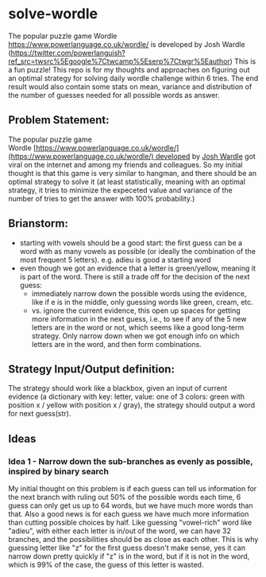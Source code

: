 # solve-wordle

The popular puzzle game Wordle https://www.powerlanguage.co.uk/wordle/ is developed by Josh Wardle (https://twitter.com/powerlanguish?ref_src=twsrc%5Egoogle%7Ctwcamp%5Eserp%7Ctwgr%5Eauthor)
This is a fun puzzle!
This repo is for my thoughts and approaches on figuring out an optimal strategy for solving daily wordle challenge within 6 tries.
The end result would also contain some stats on mean, variance and distribution of the number of guesses needed for all possible words as answer.

## Problem Statement:

The popular puzzle game Wordle [https://www.powerlanguage.co.uk/wordle/](https://www.powerlanguage.co.uk/wordle/) developed by [Josh Wardle](https://twitter.com/powerlanguish?ref_src=twsrc%5Egoogle%7Ctwcamp%5Eserp%7Ctwgr%5Eauthor) got viral on the internet and among my friends and colleagues. So my initial thought is that this game is very similar to hangman, and there should be an optimal strategy to solve it (at least statistically, meaning with an optimal strategy, it tries to minimize the expeceted value and variance of the number of tries to get the answer with 100% probability.)

## Brianstorm:

- starting with vowels should be a good start: the first guess can be a word with as many vowels as possible (or ideally the combination of the most frequent 5 letters). e.g. adieu is good a starting word
- even though we got an evidence that a letter is green/yellow, meaning it is part of the word. There is still a trade off for the decision of the next guess:
  - immediately narrow down the possible words using the evidence, like if e is in the middle, only guessing words like green, cream, etc.
  - vs. ignore the current evidence, this open up spaces for getting more information in the next guess, i.e., to see if any of the 5 new letters are in the word or not, which seems like a good long-term strategy. Only narrow down when we got enough info on which letters are in the word, and then form combinations.

## Strategy Input/Output definition:

The strategy should work like a blackbox, given an input of current evidence (a dictionary with key: letter, value: one of 3 colors: green with position x / yellow with position x / gray), the strategy should output a word for next guess(str).

## Ideas

### Idea 1 - Narrow down the sub-branches as evenly as possible, inspired by binary search

My initial thought on this problem is if each guess can tell us information for the next branch with ruling out 50% of the possible words each time, 6 guess can only get us up to 64 words, but we have much more words than that. Also a good news is for each guess we have much more information than cutting possible choices by half. Like guessing "vowel-rich" word like "adieu", with either each letter is in/out of the word, we can have 32 branches, and the possibilities should be as close as each other. This is why guessing letter like "z" for the first guess doesn't make sense, yes it can narrow down pretty quickly if "z" is in the word, but if it is not in the word, which is 99% of the case, the guess of this letter is wasted.
